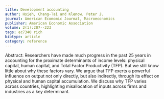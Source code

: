 ```yaml
---
title: Development accounting
author: Hsieh, Chang-Tai and Klenow, Peter J.
journal: American Economic Journal, Macroeconomics
publisher: American Economic Association
volume: 2(1):207--223
tags: ec7340 rich
bibtype: article
category: reference
---
```

Abstract: Researchers have made much progress in the past 25 years in accounting for the proximate determinants of income levels: physical capital, human capital, and Total Factor Productivity (TFP). But we still know little about why these factors vary. We argue that TFP exerts a powerful influence on output not only directly, but also indirectly, through its effect on physical and human capital accumulation. We discuss why TFP varies across countries, highlighting misallocation of inputs across firms and industries as a key determinant.

